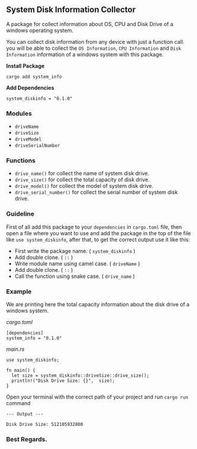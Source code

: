 ## System Disk Information Collector
A package for collect information about OS, CPU and Disk Drive of a windows operating system.

You can collect disk information from any device with just a function call. you will be able to collect the `OS Information`, `CPU Information` and `Disk Information` information of a windows system with this package.

**Install Package**
```
cargo add system_info
```

**Add Dependencies**
```
system_diskinfo = "0.1.0"
```

### **Modules**
- `driveName`
- `driveSize`
- `driveModel`
- `driveSerialNumber`

### **Functions**
- `drive_name()` for collect the name of system disk drive.
- `drive_size()` for collect the total capacity of disk drive.
- `drive_model()` for collect the model of system disk drive.
- `drive_serial_number()` for collect the serial number of system disk drive.

### **Guideline**
First of all add this package to your `dependencies` in `cargo.toml` file, then open a file where you want to use and add the package in the top of the file like `use system_diskinfo`, after that, to get the correct output use it like this: 
- First write the package name. ( `system_diskinfo` )
- Add double clone. ( `::` )
- Write module name using camel case. ( `driveName` )
- Add double clone. ( `::` )
- Call the function using snake case. ( `drive_name` )

### **Example**
We are printing here the total capacity information about the disk drive of a windows system.

*cargo.toml*
```
[dependencies]
system_info = "0.1.0"
```

*main.rs*
```
use system_diskinfo;

fn main() {
  let size = system_diskinfo::driveSize::drive_size();
  println!("Disk Drive Size: {}",  size);
}
```

Open your terminal with the correct path of your project and run `cargo run` command
```
--- Output ---

Disk Drive Size: 512105932800 
```

### Best Regards.
